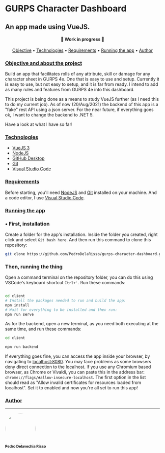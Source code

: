 # GURPS Character Dashboard
## An app made using VueJS.

<h4 align="center"> 
	🚧  Work in progress  🚧
</h4>

<p align="center">
 <a href="#objective">Objective</a> •
 <a href="#technologies">Technologies</a> •
 <a href="#requirements">Requirements</a> •
 <a href="#running">Running the app</a> •
 <a href="#author">Author</a>
</p>

### [Objective and about the project](#objective)
Build an app that facilitates rolls of any attribute, skill or damage for any character sheet in GURPS 4e. One that is easy to use and setup. Currently it is easy to use, but not easy to setup, and it is far from ready.
I intend to add as many rules and features from GURPS 4e into this dashboard.

This project is being done as a means to study VueJS further (as I need this to do my current job). As of now (20/Aug/2021) the backend of this app is a "fake" rest API using a json server. For the near future, if everything goes ok, I want to change the backend to .NET 5.

Have a look at what I have so far!

### [Technologies](#technologies)
* [VueJS 3](https://v3.vuejs.org/)
* [NodeJS](https://nodejs.org/)
* [GitHub Desktop](https://desktop.github.com)
* [Git](https://git-scm.com)
* [Visual Studio Code](https://code.visualstudio.com)

### [Requirements](#requirements)
Before starting, you'll need [NodeJS](https://nodejs.org/) and [Git](https://git-scm.com) installed on your machine.
And a code editor, I use [Visual Studio Code](https://code.visualstudio.com).

### [Running the app](#running)
### • First, installation
Create a folder for the app's installation. Inside the folder you created, right click and select ``Git bash here``. And then run this command to clone this repository:
```bash
git clone https://github.com/PedroDelaRisso/gurps-character-dashboard.git
```
### Then, running the thing
Open a command terminal on the repository folder, you can do this using VSCode's keyboard shortcut ``Ctrl+'``. Run these commands:
```bash

cd client
# Install the packages needed to run and build the app:
npm install 
# Wait for everything to be installed and then run:
npm run serve
```
As for the backend, open a new terminal, as you need both executing at the same time, and run these commands:
```bash
cd client

npm run backend
```

If everything goes fine, you can access the app inside your browser, by navigating to [localhost:8080](http://localhost:8080). You may face problems as some browsers deny direct connection to the localhost. If you use any Chromium based browser, as Chrome or Vivaldi, you can paste this in the address bar: ``chrome://flags/#allow-insecure-localhost``. The first option in the list should read as "Allow invalid certificates for resources loaded from localhost". Set it to enabled and now you're all set to run this app!


### [Author](#author)
---

<a href="https://github.com/pedrodelavechiasoitic//">
 <img style="border-radius: 50%;" src="https://cdn.discordapp.com/attachments/861972486362890270/865216130548367391/eu.jpg" width="100px;"/>
 <br />
 <sub><b>Pedro Delavechia Risso</b></sub></a> <a href="https://github.com/PedroDelaRisso//"
